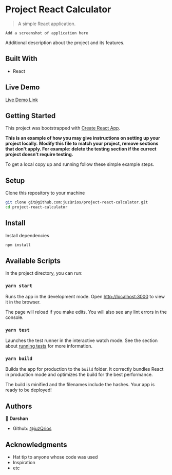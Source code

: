 # Project React Calculator

> A simple React application.

`Add a screenshot of application here`

Additional description about the project and its features.

## Built With

- React

## Live Demo

[Live Demo Link](https://livedemo.com)

## Getting Started

This project was bootstrapped with [Create React App](https://github.com/facebook/create-react-app).

**This is an example of how you may give instructions on setting up your project locally.**
**Modify this file to match your project, remove sections that don't apply. For example: delete the testing section if the currect project doesn't require testing.**

To get a local copy up and running follow these simple example steps.

## Setup

Clone this repository to your machine

```bash
git clone git@github.com:juzQrios/project-react-calculator.git
cd project-react-calculator
```

## Install

Install dependencies

```bash
npm install
```

## Available Scripts

In the project directory, you can run:

### `yarn start`

Runs the app in the development mode.
Open [http://localhost:3000](http://localhost:3000) to view it in the browser.

The page will reload if you make edits.
You will also see any lint errors in the console.

### `yarn test`

Launches the test runner in the interactive watch mode.
See the section about [running tests](https://facebook.github.io/create-react-app/docs/running-tests) for more information.

### `yarn build`

Builds the app for production to the `build` folder.
It correctly bundles React in production mode and optimizes the build for the best performance.

The build is minified and the filenames include the hashes.
Your app is ready to be deployed!

## Authors

👤 **Darshan**

- Github: [@juzQrios](https://github.com/juzQrios)

## Acknowledgments

- Hat tip to anyone whose code was used
- Inspiration
- etc

